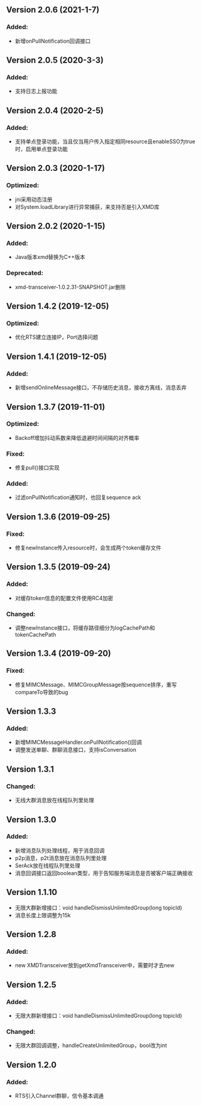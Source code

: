 ## Version 2.0.6 (2021-1-7)
### Added:
- 新增onPullNotification回调接口


## Version 2.0.5 (2020-3-3)
### Added:
- 支持日志上报功能


## Version 2.0.4 (2020-2-5)
### Added:
- 支持单点登录功能，当且仅当用户传入指定相同resource且enableSSO为true时，启用单点登录功能


## Version 2.0.3 (2020-1-17)
### Optimized:
- jni采用动态注册
- 对System.loadLibrary进行异常捕获，来支持否是引入XMD库


## Version 2.0.2 (2020-1-15)
### Added:
- Java版本xmd替换为C++版本
### Deprecated:
- xmd-transceiver-1.0.2.31-SNAPSHOT.jar删除


## Version 1.4.2 (2019-12-05)
### Optimized:
- 优化RTS建立连接IP，Port选择问题


## Version 1.4.1 (2019-12-05)
### Added:
- 新增sendOnlineMessage接口，不存储历史消息，接收方离线，消息丢弃


## Version 1.3.7 (2019-11-01)
### Optimized:
- Backoff增加抖动系数来降低退避时间间隔的对齐概率
### Fixed:
- 修复pull()接口实现
### Added:
- 过滤onPullNotification通知时，也回复sequence ack


## Version 1.3.6 (2019-09-25)
### Fixed:
- 修复newInstance传入resource时，会生成两个token缓存文件


## Version 1.3.5 (2019-09-24)
### Added:
- 对缓存token信息的配置文件使用RC4加密
### Changed:
- 调整newInstance接口，将缓存路径细分为logCachePath和tokenCachePath


## Version 1.3.4 (2019-09-20)
### Fixed:
- 修复MIMCMessage、MIMCGroupMessage按sequence排序，重写compareTo导致的bug

## Version 1.3.3
### Added:
- 新增MIMCMessageHandler.onPullNotification()回调
- 调整发送单聊、群聊消息接口，支持isConversation


## Version 1.3.1
### Changed:
- 无线大群消息放在线程队列里处理


## Version 1.3.0
### Added:
- 新增消息队列处理线程，用于消息回调
- p2p消息，p2t消息放在消息队列里处理
- SerAck放在线程队列里处理
- 消息回调接口返回boolean类型，用于告知服务端消息是否被客户端正确接收


## Version 1.1.10
- 无限大群新增接口：void handleDismissUnlimitedGroup(long topicId)
- 消息长度上限调整为15k


## Version 1.2.8
### Added:
- new XMDTransceiver放到getXmdTransceiver中，需要时才去new


## Version 1.2.5
### Added:
- 无限大群新增接口：void handleDismissUnlimitedGroup(long topicId)
### Changed:
- 无限大群回调调整，handleCreateUnlimitedGroup，bool改为int


## Version 1.2.0
### Added:
- RTS引入Channel群聊，信令基本调通
